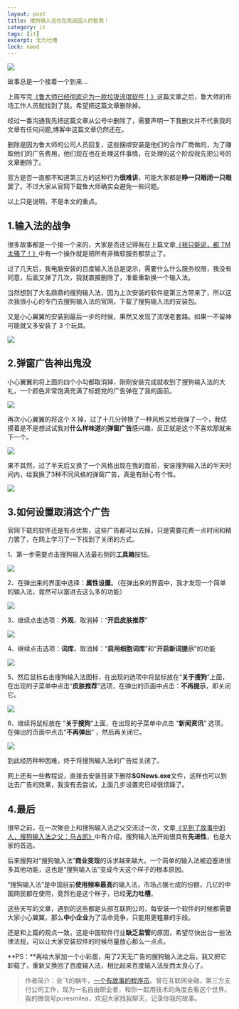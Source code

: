 ```yaml
---
layout: post
title: 搜狗输入法也在挑战国人的智商！
category: it
tags: [it]
excerpt: 无力吐槽
lock: need
---
```


![](http://favorites.ren/assets/images/2020/it/sougou01.jpeg)

故事总是一个接着一个到来...

上周写完[《鲁大师已经彻底沦为一款垃圾流氓软件！》](http://www.ityouknow.com/it/2020/02/19/dashi.html)这篇文章之后，鲁大师的市场工作人员就找到了我，希望把这篇文章删除掉。

经过一番沟通我先把这篇文章从公号中删除了，需要声明一下我删文并不代表我的文章有任何问题,博客中这篇文章仍然还在。

删除是因为鲁大师的公司人员回复，这些捆绑安装是他们的合作厂商做的，为了赚取他们的广告费用，他们现在也在处理这件事情，在处理的这个阶段我先把公号的文章删除了。

官方是否一直都不知道第三方的这种行为**很难讲**，可能大家都是**睁一只眼闭一只眼**罢了。不过大家从官网下载鲁大师确实会避免一些问题。

以上只是说明，不是本文的重点。


## 1.输入法的战争


很多故事都是一个接一个来的，大家是否还记得我在上篇文章[《我只能说，都 TM 太骚了！》](http://www.ityouknow.com/it/2020/02/18/tmd.html)中有一个操作就是把所有非微软服务都禁止了。

过了几天后，我电脑安装的百度输入法总是提示，需要什么什么服务权限，我没有同意，后面又弹了几次，我就直接删除了，准备重新换一个输入法。

当然想到了大名鼎鼎的搜狗输入法，因为上次安装的软件是第三方带来了，所以这次我很小心的专门去搜狗输入法的官网，下载了搜狗输入法的安装包。

又是小心翼翼的安装到最后一步的时候，果然又发现了流氓老套路。如果一不留神可能就又多安装了 3 个玩具。

![](http://favorites.ren/assets/images/2020/it/sougou02.jpeg)



## 2.弹窗广告神出鬼没


小心翼翼的将上面的四个小勾都取消掉，刚刚安装完成就收到了搜狗输入法的大礼，一个颜色非常饱满充满了标题党的广告弹在了我的面前。

![](http://favorites.ren/assets/images/2020/it/sougou03.jpeg)

再次小心翼翼的将这个 X 掉，过了十几分钟换了一种风格又给我弹了一个，我估摸着是不是想试试我对**什么样味道**的**弹窗广告**感兴趣，反正就是这个不喜欢那就来下一个。

![](http://favorites.ren/assets/images/2020/it/sougou04.jpeg)

果不其然，过了半天后又换了一个风格出现在我的面前，安装搜狗输入法的半天时间内，给我换了3种不同风格的弹窗广告，真是有耐心有个性。

![](http://favorites.ren/assets/images/2020/it/sougou05.jpeg)



## 3.如何设置取消这个广告


官网下载的软件还是有点优势，这些广告都可以去掉，只是需要花费一点时间和精力罢了，在网上学习了一下找到了关闭的方式。

1、第一步需要点击搜狗输入法最右侧的**工具箱**按钮。

![](http://favorites.ren/assets/images/2020/it/sougou06.jpeg)

2、在弹出来的界面中选择：**属性设置**。（在弹出来的界面中，我才发现一个简单的输入法，竟然可以塞进去这么多的功能）

![](http://favorites.ren/assets/images/2020/it/sougou10.jpeg)

3、继续点击选项：**外观**，取消掉：“**开启皮肤推荐**”

![](http://favorites.ren/assets/images/2020/it/sougou07.jpeg)

4、继续点击选项：**词库**，取消掉：“**启用细胞词库**”和“**开启新词提示**”的功能

![](http://favorites.ren/assets/images/2020/it/sougou08.jpeg)

5、然后鼠标右击搜狗输入法图标，在出现的选项中将鼠标放在“**关于搜狗**”上面，在出现的子菜单中点击“**皮肤推荐**”选项，在弹出的页面中点击：**不再提示**，即关闭它。

![](http://favorites.ren/assets/images/2020/it/sougou09.jpeg)

6、继续将鼠标放在 “**关于搜狗**”上面，在出现的子菜单中点击 “**新闻资讯**” 选项，在弹出的页面中点击“**不再弹出**” ，然后再关闭它。

![](http://favorites.ren/assets/images/2020/it/sougou11.jpeg)

到此经历种种困难，终于将搜狗输入法的广告给关闭了。

网上还有一些教程说，直接去安装目录下删除**SGNews.exe**文件，这样也可以到达去广告的效果，我没有去尝试，上面几步设置完已经很烦躁了。


## 4.最后

很早之前，在一次聚会上和搜狗输入法之父交流过一次，文章[《见到了故事中的人，搜狗输入法之父：马占凯》](http://www.ityouknow.com/life/2019/04/29/sougou-input-father.html)中有介绍，搜狗输入法开始很具有**先进性**，也是大家的首选。

后来搜狗对“搜狗输入法”**商业变现**的诉求越来越大，一个简单的输入法被迫塞进很多其他功能，这也是“搜狗输入法”变成今天这个样子的根本原因。

“搜狗输入法”是中国目前**使用频率最高**的输入法，市场占据七成的份额，几亿的中国网民都在使用，竟然也是这个样子，已经**无力吐槽**。

这些天写的文章，遇到的这些都是头部互联网公司，每安装一个软件的时候都需要大家小心翼翼，那么**中小企业**为了活命竞争，只能用更粗暴的手段。

还是和上篇的观点一致，这是中国软件行业**缺乏监管**的原因，希望尽快出台一些法律法规，可以让大家安装软件的时候尽量放心那么一点点。

**PS：**再给大家加一个小彩蛋，用了2天无广告的搜狗输入法之后，我又把它卸载了，重新又换回了百度输入法，相比起来百度输入法反而太良心了。

>作者简介：会飞的蜗牛，[一个有故事的程序员](http://www.ityouknow.com/life/2020/03/02/beijing-10year.html)。曾在互联网金融，第三方支付公司工作，现为一名自由职业者，和你一起用技术的角度去看这个世界。我的微信号puresmilea，欢迎大家找我聊天，记录你我的故事。


